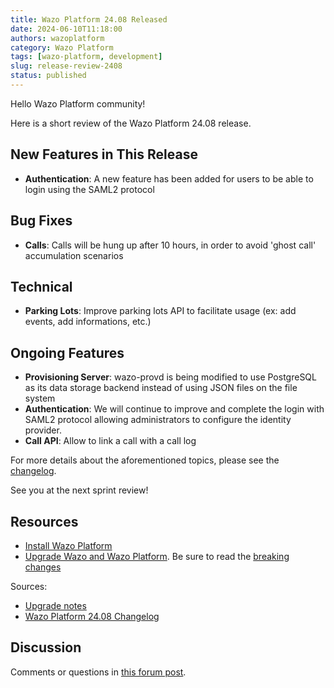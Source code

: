 ```yaml
---
title: Wazo Platform 24.08 Released
date: 2024-06-10T11:18:00
authors: wazoplatform
category: Wazo Platform
tags: [wazo-platform, development]
slug: release-review-2408
status: published
---
```


Hello Wazo Platform community!

Here is a short review of the Wazo Platform 24.08 release.

## New Features in This Release

- **Authentication**: A new feature has been added for users to be able to login using the SAML2 protocol

## Bug Fixes

- **Calls**: Calls will be hung up after 10 hours, in order to avoid 'ghost call' accumulation scenarios

## Technical

- **Parking Lots**: Improve parking lots API to facilitate usage (ex: add events, add informations, etc.)

## Ongoing Features

- **Provisioning Server**: wazo-provd is being modified to use PostgreSQL as its data storage backend instead of using JSON files on the file system
- **Authentication**: We will continue to improve and complete the login with SAML2 protocol allowing administrators to configure the identity provider.
- **Call API**: Allow to link a call with a call log

For more details about the aforementioned topics, please see the [changelog](https://wazo-dev.atlassian.net/issues/?jql=project%3DWAZO%20AND%20fixVersion%3D24.08).

See you at the next sprint review!

<!-- truncate -->

## Resources

- [Install Wazo Platform](/use-cases)
- [Upgrade Wazo and Wazo Platform](/uc-doc/upgrade/). Be sure to read the
  [breaking changes](/uc-doc/upgrade/upgrade_notes#24-08)

Sources:

- [Upgrade notes](/uc-doc/upgrade/upgrade_notes#24-08)
- [Wazo Platform 24.08 Changelog](https://wazo-dev.atlassian.net/issues/?jql=project%3DWAZO%20AND%20fixVersion%3D24.08)

## Discussion

Comments or questions in
[this forum post](https://wazo-platform.discourse.group/t/blog-wazo-platform-24-08-released).
